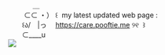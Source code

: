 ‌　　　‌ ‌ ＿\
　　‌ ⊂⊂ ・） ꒰ ‌ my latest updated web page : \
　　꒰ა/　|っ　‌ https://care.pooftie.me ୨୧ ‌ ꒱\
　　⊂____u\
<img src="https://middlepot.com/img/lacey.png">
